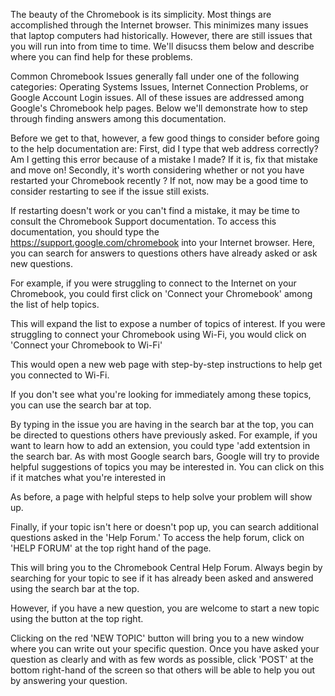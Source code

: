 The beauty of the Chromebook is its simplicity. Most things are accomplished through the Internet browser. This minimizes many issues that laptop computers had historically. However, there are still issues that you will run into from time to time. We'll disucss them below and describe where you can find help for these problems. 

Common Chromebook Issues generally fall under one of the following categories: Operating Systems Issues, Internet Connection Problems, or Google Account Login issues. All of these issues are addressed among Google's Chromebook help pages. Below we'll demonstrate how to step through finding answers among this documentation.

Before we get to that, however, a few good things to consider before going to the help documentation are: First, did I type that web address correctly? Am I getting this error because of a mistake I made? If it is, fix that mistake and move on! Secondly, it's worth considering whether or not you have restarted your Chromebook recently ? If not, now may be a good time to consider restarting to see if the issue still exists.

If restarting doesn't work or you can't find a mistake, it may be time to consult the Chromebook Support documentation. To access this documentation, you should type the https://support.google.com/chromebook into your Internet browser. Here, you can search for answers to questions others have already asked or ask new questions.

For example, if you were struggling to connect to the Internet on your Chromebook, you could first click on 'Connect your Chromebook' among the list of help topics.

This will expand the list to expose a number of topics of interest. If you were struggling to connect your Chromebook using Wi-Fi, you would click on 'Connect your Chromebook to Wi-Fi'

This would open a new web page with step-by-step instructions to help get you connected to Wi-Fi.

If you don't see what you're looking for immediately among these topics, you can use the search bar at top.

By typing in the issue you are having in the search bar at the top, you can be directed to questions others have previously asked. For example, if you want to learn how to add an extension, you could type 'add extentsion in the search bar. As with most Google search bars, Google will try to provide helpful suggestions of topics you may be interested in. You can click on this if it matches what you're interested in

As before, a page with helpful steps to help solve your problem will show up. 

Finally, if your topic isn't here or doesn't pop up, you can search additional questions asked in the 'Help Forum.' To access the help forum, click on 'HELP FORUM' at the top right hand of the page. 

This will bring you to the Chromebook Central Help Forum. Always begin by searching for your topic to see if it has already been asked and answered using the search bar at the top. 

However, if you have a new question, you are welcome to start a new topic using the button at the top right. 

Clicking on the red 'NEW TOPIC' button will bring you to a new window where you can write out your specific question. Once you have asked your question as clearly and with as few words as possible, click 'POST' at the bottom right-hand of the screen so that others will be able to help you out by answering your question.